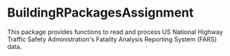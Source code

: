 # BuildingRPackagesAssignment

This package provides functions to read and process US National Highway Traffic Safety Administration's Fatality Analysis Reporting System (FARS) data.


